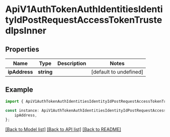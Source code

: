 # ApiV1AuthTokenAuthIdentitiesIdentityIdPostRequestAccessTokenTrustedIpsInner


## Properties

Name | Type | Description | Notes
------------ | ------------- | ------------- | -------------
**ipAddress** | **string** |  | [default to undefined]

## Example

```typescript
import { ApiV1AuthTokenAuthIdentitiesIdentityIdPostRequestAccessTokenTrustedIpsInner } from './api';

const instance: ApiV1AuthTokenAuthIdentitiesIdentityIdPostRequestAccessTokenTrustedIpsInner = {
    ipAddress,
};
```

[[Back to Model list]](../README.md#documentation-for-models) [[Back to API list]](../README.md#documentation-for-api-endpoints) [[Back to README]](../README.md)
